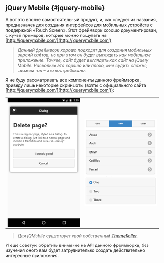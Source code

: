 ## jQuery Mobile {#jquery-mobile}

А вот это вполне самостоятельный продукт, и, как следует из названия, предназначен для создания интерфейсов для мобильных устройств с поддержкой «Touch Screen». Этот фреймворк хорошо документирован, с кучей примеров, которые можно пощупать на [http://jquerymobile.com/](http://jquerymobile.com/)

> _Данный фреймворк хорошо подходит для создания мобильных версий сайтов, но при этом он будет выглядеть как мобильное приложение. Точнее, сайт будет выглядеть как сайт на jQuery Mobile. Насколько это хорошо или плохо, мне судить сложно, скажем так – это востребовано._

Я не буду рассматривать все компоненты данного фреймворка, приведу лишь некоторые скриншоты (взяты с официального сайта [http://jquerymobile.com/](http://jquerymobile.com/)):

<table border="0">
    <tr style="border:0">
        <td width="50%" style="border:0"><img src="/assets/img/jquery-mobile-dialog.png" alt="jQuery Mobile Dialog"/></td>
        <td width="50%" style="border:0">
            <img src="/assets/img/jquery-mobile-tabs.png" alt="jQuery Mobile Tabs"/>
            <img src="/assets/img/jquery-mobile-checkboxes.png" alt="jQuery Mobile Form"/>
        </td>
    </tr>
</table>

> _Для jQMobile существует свой собственный [ThemeRoller](http://jquerymobile.com/themeroller/)._

И ещё советую обратить внимание на API данного фреймворка, без изучения оного вам будет затруднительно создать действительно интересные приложения.
